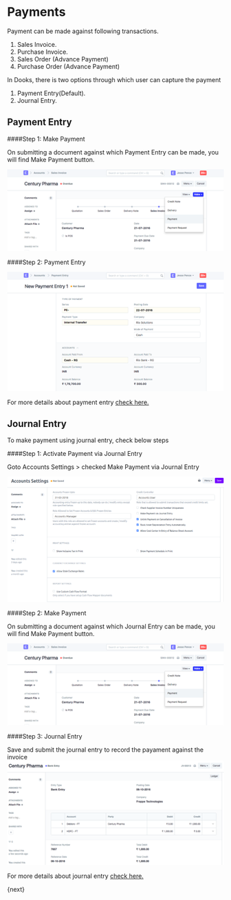 <!-- add-breadcrumbs -->
# Payments

Payment can be made against following transactions.

  1. Sales Invoice.
  2. Purchase Invoice.
  3. Sales Order (Advance Payment)
  4. Purchase Order (Advance Payment)
  
In Dooks, there is two options through which user can capture the payment

  1. Payment Entry(Default).
  2. Journal Entry.
  
## Payment Entry

####Step 1: Make Payment

On submitting a document against which Payment Entry can be made, you will find Make Payment button.

<img class="screenshot" alt="Making Payment" src="./assets/payment-entry-1.png">

####Step 2: Payment Entry

<img class="screenshot" alt="Making Payment" src="./assets/payment-entry-9.png">

For more details about payment entry [check here.](/dooks/accounts/payment-entry)

## Journal Entry

To make payment using journal entry, check below steps

####Step 1: Activate Payment via Journal Entry

Goto Accounts Settings > checked Make Payment via Journal Entry

<img class="screenshot" alt="Making Payment" src="./assets/account-settings.png">

####Step 2: Make Payment

On submitting a document against which Journal Entry can be made, you will find Make Payment button.

<img class="screenshot" alt="Making Payment" src="./assets/payment-entry-1.png">

####Step 3: Journal Entry

Save and submit the journal entry to record the payament against the invoice
<img class="screenshot" alt="Making Payment" src="./assets/journal-entry.png">

For more details about journal entry [check here.](/dooks/accounts/journal-entry)

{next}
